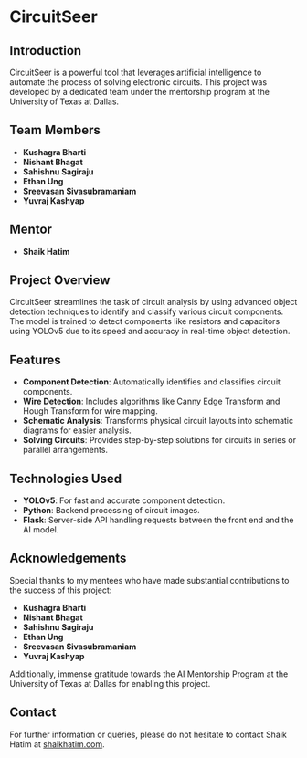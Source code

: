 # CircuitSeer

## Introduction
CircuitSeer is a powerful tool that leverages artificial intelligence to automate the process of solving electronic circuits. This project was developed by a dedicated team under the mentorship program at the University of Texas at Dallas.

## Team Members
- **Kushagra Bharti**
- **Nishant Bhagat**
- **Sahishnu Sagiraju**
- **Ethan Ung**
- **Sreevasan Sivasubramaniam**
- **Yuvraj Kashyap**

## Mentor
- **Shaik Hatim**

## Project Overview
CircuitSeer streamlines the task of circuit analysis by using advanced object detection techniques to identify and classify various circuit components. The model is trained to detect components like resistors and capacitors using YOLOv5 due to its speed and accuracy in real-time object detection.

## Features
- **Component Detection**: Automatically identifies and classifies circuit components.
- **Wire Detection**: Includes algorithms like Canny Edge Transform and Hough Transform for wire mapping.
- **Schematic Analysis**: Transforms physical circuit layouts into schematic diagrams for easier analysis.
- **Solving Circuits**: Provides step-by-step solutions for circuits in series or parallel arrangements.

## Technologies Used
- **YOLOv5**: For fast and accurate component detection.
- **Python**: Backend processing of circuit images.
- **Flask**: Server-side API handling requests between the front end and the AI model.

## Acknowledgements
Special thanks to my mentees who have made substantial contributions to the success of this project:
- **Kushagra Bharti**
- **Nishant Bhagat**
- **Sahishnu Sagiraju**
- **Ethan Ung**
- **Sreevasan Sivasubramaniam**
- **Yuvraj Kashyap**

Additionally, immense gratitude towards the AI Mentorship Program at the University of Texas at Dallas for enabling this project.

## Contact
For further information or queries, please do not hesitate to contact Shaik Hatim at [shaikhatim.com](shaikhatim.com/contact).

